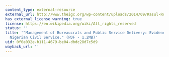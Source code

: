 ```yaml
---
content_type: external-resource
external_url: http://www.theigc.org/wp-content/uploads/2014/09/Rasul-Rogger-2013-Working-Paper.pdf
has_external_license_warning: true
license: https://en.wikipedia.org/wiki/All_rights_reserved
status: ''
title: '"Management of Bureaucrats and Public Service Delivery: Evidence from the
  Nigerian Civil Service." (PDF - 1.2MB)'
uid: 0f0a032e-b111-4679-be04-dbdc28d7c5d9
wayback_url: ''
---
```

